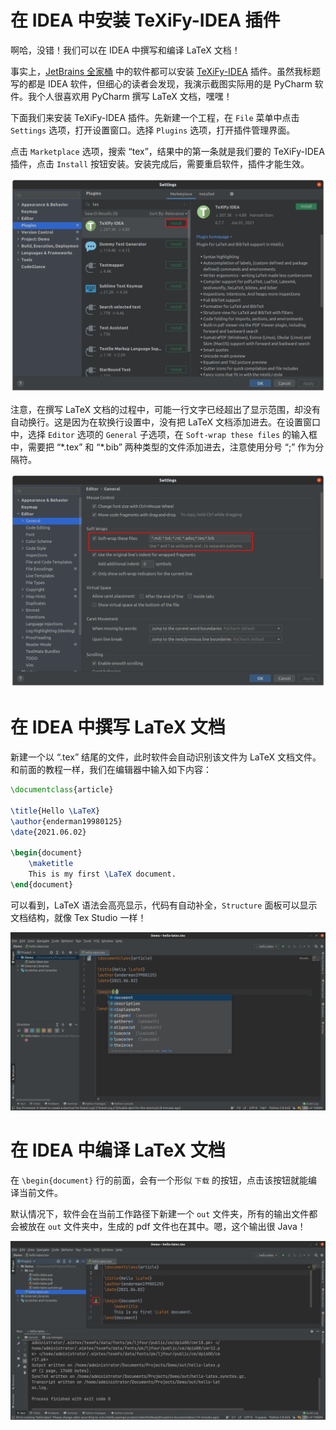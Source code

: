 # 在 IDEA 中安装 TeXiFy-IDEA 插件

啊哈，没错！我们可以在 IDEA 中撰写和编译 LaTeX 文档！

事实上，[JetBrains 全家桶](https://www.jetbrains.com/products) 中的软件都可以安装 [TeXiFy-IDEA](https://plugins.jetbrains.com/plugin/9473-texify-idea) 插件。虽然我标题写的都是 IDEA 软件，但细心的读者会发现，我演示截图实际用的是 PyCharm 软件。我个人很喜欢用 PyCharm 撰写 LaTeX 文档，嘿嘿！

下面我们来安装 TeXiFy-IDEA 插件。先新建一个工程，在 `File` 菜单中点击 `Settings` 选项，打开设置窗口。选择 `Plugins` 选项，打开插件管理界面。

点击 `Marketplace` 选项，搜索 “tex”，结果中的第一条就是我们要的 TeXiFy-IDEA 插件，点击 `Install` 按钮安装。安装完成后，需要重启软件，插件才能生效。

![](settings-plugins.png)

注意，在撰写 LaTeX 文档的过程中，可能一行文字已经超出了显示范围，却没有自动换行。这是因为在软换行设置中，没有把 LaTeX 文档添加进去。在设置窗口中，选择 `Editor` 选项的 `General` 子选项，在 `Soft-wrap these files` 的输入框中，需要把 “\*.tex” 和 “\*.bib” 两种类型的文件添加进去，注意使用分号 “;” 作为分隔符。

![](settings-editor-general.png)

# 在 IDEA 中撰写 LaTeX 文档

新建一个以 “.tex” 结尾的文件，此时软件会自动识别该文件为 LaTeX 文档文件。和前面的教程一样，我们在编辑器中输入如下内容：

```latex
\documentclass{article}

\title{Hello \LaTeX}
\author{enderman19980125}
\date{2021.06.02}

\begin{document}
	\maketitle
	This is my first \LaTeX document.
\end{document}
```

可以看到，LaTeX 语法会高亮显示，代码有自动补全，`Structure` 面板可以显示文档结构，就像 Tex Studio 一样！

![](typing.png)

# 在 IDEA 中编译 LaTeX 文档

在 `\begin{document}` 行的前面，会有一个形似 `下载` 的按钮，点击该按钮就能编译当前文件。

默认情况下，软件会在当前工作路径下新建一个 `out` 文件夹，所有的输出文件都会被放在 `out` 文件夹中，生成的 pdf 文件也在其中。嗯，这个输出很 Java！

![](run.png)
